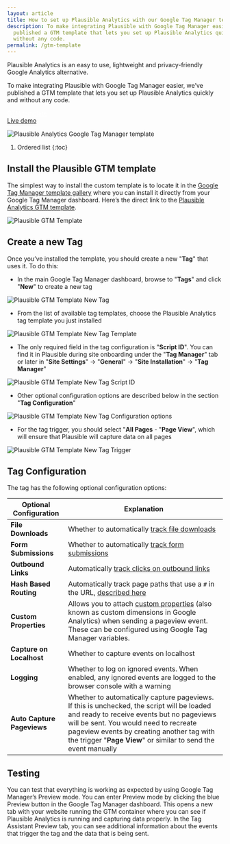 ```yaml
---
layout: article
title: How to set up Plausible Analytics with our Google Tag Manager template
description: To make integrating Plausible with Google Tag Manager easier, we’ve
  published a GTM template that lets you set up Plausible Analytics quickly and
  without any code.
permalink: /gtm-template
---
```

Plausible Analytics is an easy to use, lightweight and privacy-friendly Google Analytics alternative.

To make integrating Plausible with Google Tag Manager easier, we’ve published a GTM template that lets you set up Plausible Analytics quickly and without any code.

<div class="mt-5 max-w-md mx-auto sm:flex sm:justify-center md:mt-8"> <div class="rounded-md shadow"> <a href="https://tagmanager.google.com/gallery/#/owners/plausible/templates/plausible-gtm-template" class="w-full flex items-center justify-center px-8 py-3 border border-transparent text-base leading-6 font-medium rounded-md text-white bg-indigo-600 hover:bg-indigo-500 focus:outline-none focus:shadow-outline-indigo transition duration-150 ease-in-out md:py-4 md:text-lg md:px-10" style="color: white;">GTM template</a> </div> <div class="mt-3 rounded-md shadow sm:mt-0 sm:ml-3"> <a href="https://plausible.io/plausible.io" class="w-full flex items-center justify-center px-8 py-3 border border-transparent text-base leading-6 font-medium rounded-md text-indigo-600 bg-white hover:text-indigo-500 focus:outline-none focus:shadow-outline-blue transition duration-150 ease-in-out md:py-4 md:text-lg md:px-10">Live demo</a> </div> </div>

![Plausible Analytics Google Tag Manager template](/assets/images/privacy-focused-web-analytics.png "Plausible Analytics Google Tag Manager template")

1. Ordered list
{:toc}

## Install the Plausible GTM template

The simplest way to install the custom template is to locate it in the [Google Tag Manager template gallery](https://tagmanager.google.com/gallery/#/) where you can install it directly from your Google Tag Manager dashboard. Here’s the direct link to the [Plausible Analytics GTM template](https://tagmanager.google.com/gallery/#/owners/plausible/templates/plausible-gtm-template). 

![Plausible GTM Template](/uploads/plausible-gtm-template.png "Plausible GTM Template")

## Create a new Tag

Once you’ve installed the template, you should create a new "**Tag**" that uses it.  To do this:

* In the main Google Tag Manager dashboard, browse to "**Tags**" and click "**New**" to create a new tag

![Plausible GTM Template New Tag](/uploads/plausible-gtm-template-new-tag.png "Plausible GTM Template New Tag")

* From the list of available tag templates, choose the Plausible Analytics tag template you just installed

![Plausible GTM Template New Tag Template](/uploads/plausible-gtm-template-new-tag-template.png "Plausible GTM Template New Tag Template")

* The only required field in the tag configuration is "**Script ID**". You can find it in Plausible during site onboarding under the "**Tag Manager**" tab or later in "**Site Settings**" → "**General**" → "**Site Installation**" → "**Tag Manager**"

![Plausible GTM Template New Tag Script ID](/uploads/plausible-gtm-template-new-tag-script-id.png "Plausible GTM Template New Tag Script ID")

* Other optional configuration options are described below in the section "**Tag Configuration**"

![Plausible GTM Template New Tag Configuration options](/uploads/plausible-gtm-template-new-tag-configuration-options.png "Plausible GTM Template New Tag Configuration options")

* For the tag trigger, you should select "**All Pages** - "**Page View**", which will ensure that Plausible will capture data on all pages

![Plausible GTM Template New Tag Trigger](/uploads/plausible-gtm-template-trigger.png "Plausible GTM Template New Tag Trigger")

## Tag Configuration

The tag has the following optional configuration options:

| **Optional Configuration** | **Explanation** |
|---------------------------|-----------------|
| **File Downloads**            | Whether to automatically [track file downloads](https://plausible.io/docs/file-downloads-tracking) |
| **Form Submissions**          | Whether to automatically [track form submissions](https://plausible.io/docs/form-submissions-tracking) |
| **Outbound Links**            | Automatically [track clicks on outbound links](https://plausible.io/docs/outbound-link-click-tracking) |
| **Hash Based Routing**        | Automatically track page paths that use a `#` in the URL, [described here](https://plausible.io/docs/hash-based-routing) |
| **Custom Properties**         | Allows you to attach [custom properties](https://plausible.io/docs/custom-props/introduction) (also known as custom dimensions in Google Analytics) when sending a pageview event. These can be configured using Google Tag Manager variables. |
| **Capture on Localhost**      | Whether to capture events on localhost |
| **Logging**                   | Whether to log on ignored events. When enabled, any ignored events are logged to the browser console with a warning |
| **Auto Capture Pageviews**    | Whether to automatically capture pageviews. If this is unchecked, the script will be loaded and ready to receive events but no pageviews will be sent. You would need to recreate pageview events by creating another tag with the trigger "**Page View**" or similar to send the event manually |

## Testing

You can test that everything is working as expected by using Google Tag Manager’s Preview mode.  You can enter Preview mode by clicking the blue Preview button in the Google Tag Manager dashboard. This opens a new tab with your website running the GTM container where you can see if Plausible Analytics is running and capturing data properly. In the Tag Assistant Preview tab, you can see additional information about the events that trigger the tag and the data that is being sent.